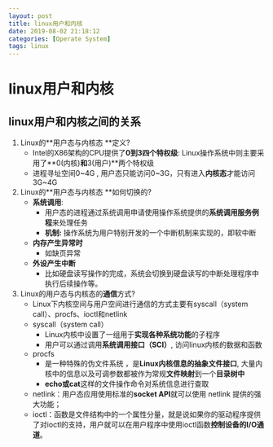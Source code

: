 ```yaml
---
layout: post
title: linux用户和内核
date: 2019-08-02 21:18:12
categories: [Operate System]
tags: linux
---
```


#  linux用户和内核

## linux用户和内核之间的关系

1. Linux的**用户态与内核态 **定义?
   - Intel的X86架构的CPU提供了**0到3四个特权级**: Linux操作系统中则主要采用了**0(内核)**和**3(用户)**两个特权级
   - 进程寻址空间0~4G , 用户态只能访问0~3G，只有进入**内核态**才能访问3G~4G  
2. Linux的**用户态与内核态 **如何切换的?
   - **系统调用**:
     - 用户态的进程通过系统调用申请使用操作系统提供的**系统调用服务例程**来处理任务
     - **机制:** 操作系统为用户特别开发的一个中断机制来实现的，即软中断
   - **内存产生异常时**
     - 如缺页异常
   - **外设产生中断**
     - 比如硬盘读写操作的完成，系统会切换到硬盘读写的中断处理程序中执行后续操作等。   
3. Linux的用户态与内核态的**通信**方式?
   - Linux下内核空间与用户空间进行通信的方式主要有syscall（system call）、procfs、ioctl和netlink
   - syscall（system call）
     - Linux内核中设置了一组用于**实现各种系统功能**的子程序
     - 用户可以通过调用**系统调用接口（SCI）**, 访问linux内核的数据和函数
   - procfs
     - 是一种特殊的伪文件系统 ，是**Linux内核信息的抽象文件接口**, 大量内核中的信息以及可调参数都被作为常规**文件映射**到一个**目录树中**
     - **echo或cat**这样的文件操作命令对系统信息进行查取
   - netlink：用户态应用使用标准的**socket API**就可以使用 netlink 提供的强大功能；
   - ioctl：函数是文件结构中的一个属性分量，就是说如果你的驱动程序提供了对ioctl的支持，用户就可以在用户程序中使用ioctl函数**控制设备的I/O通道**。


